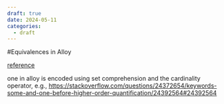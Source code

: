 ```yaml
---
draft: true
date: 2024-05-11
categories:
  - draft
---
```


#Equivalences in Alloy


[reference](https://homepage.divms.uiowa.edu/~tinelli/classes/5810/Fall22/alloy-equivalences.shtml)


one in alloy is encoded using set comprehension and the cardinality operator, e.g.,
https://stackoverflow.com/questions/24372654/keywords-some-and-one-before-higher-order-quantification/24392564#24392564
